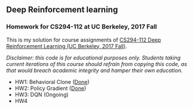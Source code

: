 ## Deep Reinforcement learning
### Homework for CS294-112 at UC Berkeley, 2017 Fall
This is my solution for course assignments of [CS294-112 Deep Reinforcement Learning (UC Berkeley, 2017 Fall)](http://rail.eecs.berkeley.edu/deeprlcourse/).

_Disclaimer: this code is for educational purposes only. Students taking current iterations of this course should refrain from copying this code, as that would breach academic integrity and hamper their own education._
* HW1: Behavioral Clone ([Done](https://github.com/YaqianZhang/Course-Poject-DRL-CS294/tree/master/hw1))
* HW2: Policy Gradient ([Done](https://github.com/YaqianZhang/Course-Poject-DRL-CS294/tree/master/hw2))
* HW3: DQN (Ongoing)
* HW4

